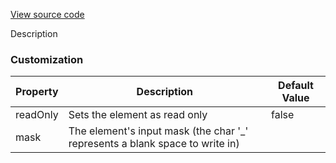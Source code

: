 [View source code](https://github.com/OMNIALowCode/omnia3-samples/blob/master/webcomponents/masked-input/omnia-masked-input.js)

Description

### Customization
| Property | Description                     | Default Value |
|----------|---------------------------------|---------------|
| readOnly | Sets the element as read only | false         |
| mask | The element's input mask (the char '_' represents a blank space to write in) |          |